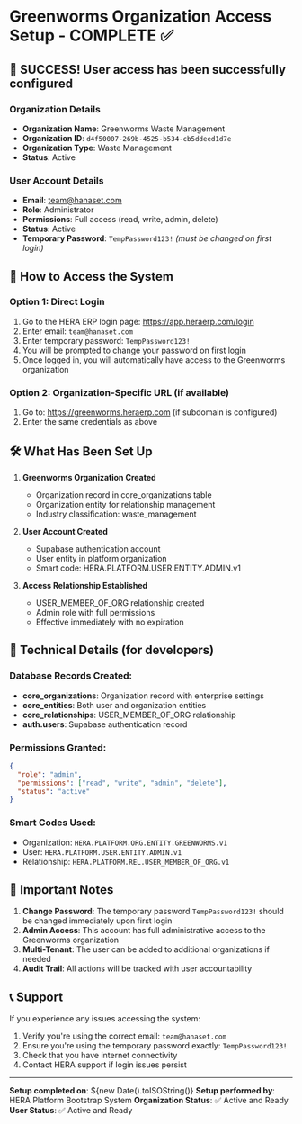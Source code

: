 # Greenworms Organization Access Setup - COMPLETE ✅

## 🎉 SUCCESS! User access has been successfully configured

### Organization Details
- **Organization Name**: Greenworms Waste Management
- **Organization ID**: `d4f50007-269b-4525-b534-cb5ddeed1d7e`
- **Organization Type**: Waste Management
- **Status**: Active

### User Account Details
- **Email**: team@hanaset.com
- **Role**: Administrator
- **Permissions**: Full access (read, write, admin, delete)
- **Status**: Active
- **Temporary Password**: `TempPassword123!` *(must be changed on first login)*

## 🔗 How to Access the System

### Option 1: Direct Login
1. Go to the HERA ERP login page: https://app.heraerp.com/login
2. Enter email: `team@hanaset.com`
3. Enter temporary password: `TempPassword123!`
4. You will be prompted to change your password on first login
5. Once logged in, you will automatically have access to the Greenworms organization

### Option 2: Organization-Specific URL (if available)
1. Go to: https://greenworms.heraerp.com (if subdomain is configured)
2. Enter the same credentials as above

## 🛠️ What Has Been Set Up

1. **Greenworms Organization Created**
   - Organization record in core_organizations table
   - Organization entity for relationship management
   - Industry classification: waste_management

2. **User Account Created**
   - Supabase authentication account
   - User entity in platform organization
   - Smart code: HERA.PLATFORM.USER.ENTITY.ADMIN.v1

3. **Access Relationship Established**
   - USER_MEMBER_OF_ORG relationship created
   - Admin role with full permissions
   - Effective immediately with no expiration

## 🔧 Technical Details (for developers)

### Database Records Created:
- **core_organizations**: Organization record with enterprise settings
- **core_entities**: Both user and organization entities
- **core_relationships**: USER_MEMBER_OF_ORG relationship
- **auth.users**: Supabase authentication record

### Permissions Granted:
```json
{
  "role": "admin",
  "permissions": ["read", "write", "admin", "delete"],
  "status": "active"
}
```

### Smart Codes Used:
- Organization: `HERA.PLATFORM.ORG.ENTITY.GREENWORMS.v1`
- User: `HERA.PLATFORM.USER.ENTITY.ADMIN.v1`
- Relationship: `HERA.PLATFORM.REL.USER_MEMBER_OF_ORG.v1`

## 🚨 Important Notes

1. **Change Password**: The temporary password `TempPassword123!` should be changed immediately upon first login
2. **Admin Access**: This account has full administrative access to the Greenworms organization
3. **Multi-Tenant**: The user can be added to additional organizations if needed
4. **Audit Trail**: All actions will be tracked with user accountability

## 📞 Support

If you experience any issues accessing the system:
1. Verify you're using the correct email: `team@hanaset.com`
2. Ensure you're using the temporary password exactly: `TempPassword123!`
3. Check that you have internet connectivity
4. Contact HERA support if login issues persist

---

**Setup completed on**: ${new Date().toISOString()}
**Setup performed by**: HERA Platform Bootstrap System
**Organization Status**: ✅ Active and Ready
**User Status**: ✅ Active and Ready